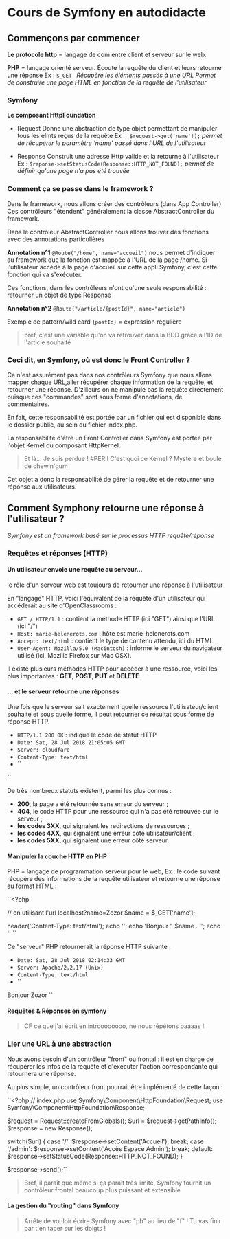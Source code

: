 # Cours de Symfony en autodidacte

## Commençons par commencer

**Le protocole http** = langage de com entre client et serveur sur le web.

**PHP** = langage orienté serveur. Écoute la requête du client et leurs retourne une réponse
  Ex :
``$_GET ``
*Récupère les éléments passés à une URL
Permet de construire une page HTML en fonction de la requête de l'utilisateur*


### Symfony

**Le composant HttpFoundation**
- Request
Donne une abstraction de type objet permettant de manipuler tous les elmts reçus de la requête
  Ex :
`` $request->get('name'!);``
*permet de récupérer le paramètre 'name' passé dans l'URL de l'utilisateur*

- Response
Construit une adresse Http valide et la retourne à l'utilisateur
  Ex :
``$reponse->setStatusCode(Response::HTTP_NOT_FOUND);``
*permet de définir qu'une page n'a pas été trouvée*


### Comment ça se passe dans le framework ?

Dans le framework, nous allons créer des contrôleurs (dans App Controller)
Ces contrôleurs "étendent" généralement la classe AbstractController du framework.

Dans le contrôleur AbstractController nous allons trouver des fonctions avec des annotations particulières

**Annotation n°1**
``@Route("/home", name="accueil")`` nous permet d'indiquer au framework que la fonction est mappée à l'URL de la page /home.
Si l'utilisateur accède à la page d'accueil sur cette appli Symfony, c'est cette fonction qui va s'exécuter.

Ces fonctions, dans les contrôleurs n'ont qu'une seule responsabilité : retourner un objet de type Response

**Annotation n°2**
``@Route("/article/{postId}", name="article")``

Exemple de pattern/wild card
``{postId}`` = expression régulière
>bref, c'est une variable qu'on va retrouver dans la BDD grâce à l'ID de l'article souhaité

### Ceci dit, en Symfony, où est donc le Front Controller ?
Ce n'est assurément pas dans nos contrôleurs Symfony que nous allons mapper chaque URL,aller récupérer chaque information de la requête, et retourner une réponse. D'zilleurs on ne manipule pas la requête directement puisque ces "commandes" sont sous forme d'annotations, de commentaires.

En fait, cette responsabilité est portée par un fichier qui est disponible dans le dossier public, au sein du fichier index.php.

La responsabilité d'être un Front Controller dans Symfony est portée par l'objet Kernel du composant HttpKernel.
>Et là... Je suis perdue ! #PERII C'est quoi ce Kernel ? Mystère et boule de chewin'gum

Cet objet a donc la responsabilité de gérer la requête et de retourner une réponse aux utilisateurs.

## Comment Symphony retourne une réponse à l'utilisateur ?
*Symfony est un framework basé sur le processus HTTP requête/réponse*

### Requêtes et réponses (HTTP)

#### Un utilisateur envoie une requête au serveur...
 le rôle d'un serveur web est toujours de retourner une réponse à l'utilisateur

 En "langage" HTTP, voici l'équivalent de la requête d'un utilisateur qui accéderait au site d'OpenClassrooms :

- ``GET / HTTP/1.1`` : contient la méthode HTTP (ici "GET") ainsi que l’URL (ici "/")
- ``Host: marie-helenerots.com`` : hôte est marie-helenerots.com
- ``Accept: text/html`` : contient le type de contenu attendu, ici du HTML
- ``User-Agent: Mozilla/5.0 (Macintosh)`` : informe le serveur du navigateur utilisé (ici, Mozilla Firefox sur Mac OSX).

Il existe plusieurs méthodes HTTP pour accéder à une ressource, voici les plus importantes : **GET**, **POST**, **PUT** et **DELETE**.

#### ... et le serveur retourne une réponses
Une fois que le serveur sait exactement quelle ressource l'utilisateur/client souhaite et sous quelle forme, il peut retourner ce résultat sous forme de réponse HTTP.


- ``HTTP/1.1 200 OK`` : indique le code de statut HTTP
- ``Date: Sat, 28 Jul 2018 21:05:05 GMT``
- ``Server: cloudfare``
- ``Content-Type: text/html``
- ``<html>
 <!-- ... HTML de la page d'accueil -->
</html>``

 De très nombreux statuts existent, parmi les plus connus :
- **200**, la page a été retournée sans erreur du serveur ;
- **404**, le code HTTP pour une ressource qui n'a pas été retrouvée sur le serveur ;
- **les codes 3XX**, qui signalent les redirections de ressources ;
- **les codes 4XX**, qui signalent une erreur côté utilisateur/client ;
- **les codes 5XX**, qui signalent une erreur côté serveur.

#### Manipuler la couche HTTP en PHP
PHP = langage de programmation serveur pour le web,
Ex : le code suivant récupère des informations de la requête utilisateur et retourne une réponse au format HTML :

``<?php

// en utilisant l'url localhost?name=Zozor
$name = $_GET['name'];

header('Content-Type: text/html');
echo '<html>';
echo '<body>Bonjour '. $name . '</body>';
echo '</html>'
``

Ce "serveur" PHP retournerait la réponse HTTP suivante :

- ``Date: Sat, 28 Jul 2018 02:14:33 GMT``
- ``Server: Apache/2.2.17 (Unix)``
- ``Content-Type: text/html``
- ``<html>
<body>Bonjour Zozor</body>
</html>``

#### Requêtes & Réponses en symfony
> CF ce que j'ai écrit en introooooooo, ne nous répétons paaaas !

### Lier une URL à une abstraction
Nous avons besoin d'un contrôleur "front" ou frontal : il est en charge de récupérer les infos de la requête et d'exécuter l'action correspondante qui retournera une réponse.

Au plus simple, un contrôleur front pourrait être implémenté de cette façon :

``<?php
// index.php
use Symfony\Component\HttpFoundation\Request;
use Symfony\Component\HttpFoundation\Response;

$request = Request::createFromGlobals();
$url = $request->getPathInfo();
$response = new Response();

switch($url) {
    case '/':
        $response->setContent('Accueil');
        break;
    case '/admin':
        $response->setContent('Accès Espace Admin');
        break;
    default:
        $response->setStatusCode(Response::HTTP_NOT_FOUND);
}

$response->send();``

> Bref, il paraît que même si ça paraît très limité, Symfony fournit un contrôleur frontal beaucoup plus puissant et extensible

#### La gestion du "routing" dans Symfony
> Arrête de vouloir écrire Symfony avec "ph" au lieu de "f" ! Tu vas finir par t'en taper sur les doigts !
